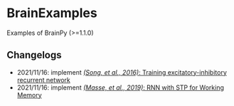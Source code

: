 # BrainExamples
Examples of BrainPy (>=1.1.0)


## Changelogs

- 2021/11/16: implement [*(Song, et al., 2016)*: Training excitatory-inhibitory recurrent network](recurrent_networks/Song_2016_EI_RNN.ipynb)
- 2021/11/16: implement [*(Masse, et al., 2019)*: RNN with STP for Working Memory](recurrent_networks/Masse_2019_STP_RNN.ipynb)

